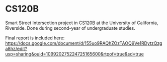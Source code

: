 # CS120B
Smart Street Intersection project in CS120B at the University of California, Riverside. Done during second-year of undergraduate studies.

Final report is included here: https://docs.google.com/document/d/155uo9RAQhZOzTAOQ9Ve1RDytzQzga8hz/edit?usp=sharing&ouid=109920275224725165600&rtpof=true&sd=true 
